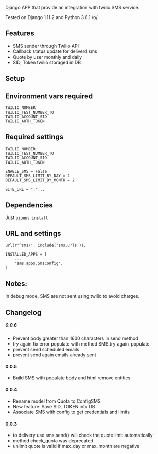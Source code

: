 Django APP that provide an integration with twilio SMS service.

Tested on Django 1.11.2 and Python 3.6.1 \o/

Features
----------

* SMS sender through Twilio API
* Callback status update for deliverd sms
* Quote by user monthly and daily
* SID, Token twilio storaged in DB


Setup
------

## Environment vars required

    TWILIO_NUMBER
    TWILIO_TEST_NUMBER_TO
    TWILIO_ACCOUNT_SID
    TWILIO_AUTH_TOKEN


## Required settings

    TWILIO_NUMBER
    TWILIO_TEST_NUMBER_TO
    TWILIO_ACCOUNT_SID
    TWILIO_AUTH_TOKEN

    ENABLE_SMS = False
    DEFAULT_SMS_LIMIT_BY_DAY = 2
    DEFAULT_SMS_LIMIT_BY_MONTH = 2

    SITE_URL = "."...

## Dependencies

Just `pipenv install`


URL and settings
-----------------

    url(r'^sms/', include('sms.urls')),

    INSTALLED_APPS = [
        ...
        'sms.apps.SmsConfig',
    ]

Notes:
---------

In debug mode, SMS are not sent using twilio to avoid charges.


Changelog
--------------
##### 0.0.6
* Prevent body greater than 1600 characters in send method
* try again fix error populate with method SMS.try_again_populate
* prevent send scheduled emails
* prevent send again emails already sent

#### 0.0.5
* Build SMS with populate body and html remove entities

#### 0.0.4
* Rename model from Quota to ConfigSMS
* New feature: Save SID, TOKEN into DB
* Associate SMS with config to get credentials and limits

#### 0.0.3
* to delivery use sms.send() will check the quote limit automatically
* method check_quota was deprecated
* unlimit quote is valid if max_day or max_month are negative



